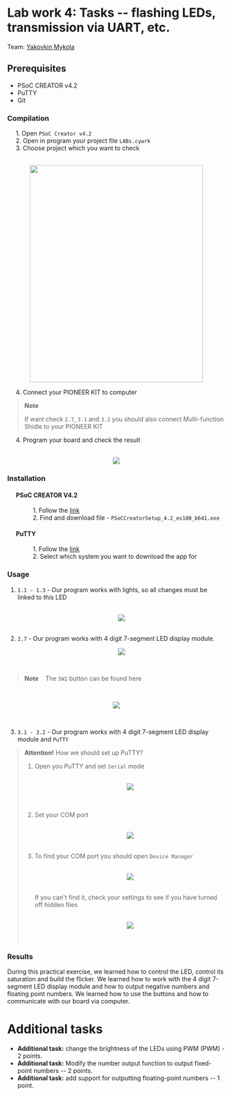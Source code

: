 # Lab work 4: Tasks -- flashing LEDs, transmission via UART, etc.
Team: [Yakovkin Mykola](https://github.com/CaCuCkA) <br>

## Prerequisites

* PSoC CREATOR v4.2
* PuTTY
* Git


### Compilation
&nbsp;&nbsp;&nbsp;&nbsp;&nbsp;1. Open ``PSoC Creator v4.2``<br>
&nbsp;&nbsp;&nbsp;&nbsp;&nbsp;2. Open in program your project file ``LABs.cywrk`` <br>
&nbsp;&nbsp;&nbsp;&nbsp;&nbsp;3. Choose project which you want to check <br> <br>
<p align="center"><img src="pictures/1.jpg" height = 500 width = 400></p>

&nbsp;&nbsp;&nbsp;&nbsp;&nbsp;4. Connect your PIONEER KIT to computer <br>
> **Note**
>
> If want check ``2.7``, ``3.1`` and ``3.2`` you should also connect Multi-function Shidle to your PIONEER KIT

&nbsp;&nbsp;&nbsp;&nbsp;&nbsp;4. Program your board and check the result<br> <br>
<p align="center"><img src="pictures/2.jpg"></p>

### Installation

#### &nbsp;&nbsp;&nbsp;&nbsp;&nbsp; PSoC CREATOR V4.2
&nbsp;&nbsp;&nbsp;&nbsp;&nbsp;&nbsp;&nbsp;&nbsp;&nbsp;&nbsp;&nbsp;&nbsp;&nbsp;&nbsp;&nbsp;1. Follow the [link](https://www.infineon.com/cms/en/design-support/tools/tools-archive/psoc-creator-archive/)<br>
&nbsp;&nbsp;&nbsp;&nbsp;&nbsp;&nbsp;&nbsp;&nbsp;&nbsp;&nbsp;&nbsp;&nbsp;&nbsp;&nbsp;&nbsp;2. Find and download file - ``PSoCCreatorSetup_4.2_es100_b641.exe``

#### &nbsp;&nbsp;&nbsp;&nbsp;&nbsp; PuTTY
&nbsp;&nbsp;&nbsp;&nbsp;&nbsp;&nbsp;&nbsp;&nbsp;&nbsp;&nbsp;&nbsp;&nbsp;&nbsp;&nbsp;&nbsp;1. Follow the [link](https://www.chiark.greenend.org.uk/~sgtatham/putty/latest.html)<br>
&nbsp;&nbsp;&nbsp;&nbsp;&nbsp;&nbsp;&nbsp;&nbsp;&nbsp;&nbsp;&nbsp;&nbsp;&nbsp;&nbsp;&nbsp;2. Select which system you want to download the app for

### Usage

1. ```1.1 - 1.3``` - Our program works with lights, so all changes must be linked to this LED<br>
    <br><p align="center"><img src="pictures/3.jpg"></p><br>
2. ``2.7`` - Our program works with 4 digit 7-segment LED display module.
   <br><p align="center"><img src="pictures/5.jpg"></p><br>

> **Note**
>&nbsp;&nbsp;&nbsp;The ``SW2`` button can be found here

<br><p align="center"><img src="pictures/4.jpg"></p><br>


3. ``3.1 - 3.2`` - Our program works with 4 digit 7-segment LED display module and ``PuTTY``
> **Attention!**
>How we should set up PuTTY?
> 1. Open you PuTTY and set ``Serial`` mode <br>
> <br><p align="center"><img src="pictures/6.jpg"></p><br><br>
> 2. Set your COM port <br>
> <br><p align="center"><img src="pictures/7.jpg"></p><br>
> 3. To find your COM port you should open ``Device Manager`` <br>
> <br><p align="center"><img src="pictures/8.jpg"></p><br>
> If you can't find it, check your settings to see if you have turned off hidden files<br>
> <br><p align="center"><img src="pictures/9.jpg"></p><br>

### Results

<p>During this practical exercise, we learned how to control the LED, control 
its saturation and build the flicker. We learned how to work with the 4 digit 7-segment 
LED display module and how to output negative numbers and floating point numbers. 
We learned how to use the buttons and how to communicate with our board via computer.</p>

# Additional tasks
* <b>Additional task:</b> change the brightness of the LEDs using PWM (PWM) - 2 points.
* <b>Additional task:</b> Modify the number output function to output fixed-point numbers -- 2 points.
* <b>Additional task:</b> add support for outputting floating-point numbers -- 1 point.


